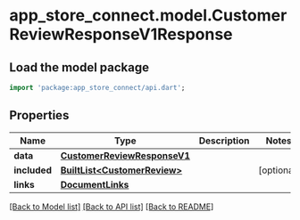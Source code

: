 # app_store_connect.model.CustomerReviewResponseV1Response

## Load the model package
```dart
import 'package:app_store_connect/api.dart';
```

## Properties
Name | Type | Description | Notes
------------ | ------------- | ------------- | -------------
**data** | [**CustomerReviewResponseV1**](CustomerReviewResponseV1.md) |  | 
**included** | [**BuiltList&lt;CustomerReview&gt;**](CustomerReview.md) |  | [optional] 
**links** | [**DocumentLinks**](DocumentLinks.md) |  | 

[[Back to Model list]](../README.md#documentation-for-models) [[Back to API list]](../README.md#documentation-for-api-endpoints) [[Back to README]](../README.md)


